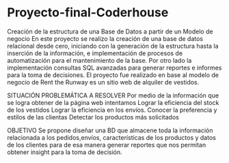 # Proyecto-final-Coderhouse
Creación de la estructura de una Base de Datos a partir de un Modelo de negocio
En este proyecto se realizo la creación de una base de datos relacional desde cero,
iniciando con la generación de la estructura hasta la inserción de la información, e implementación de procesos
de automatización para el mantenimiento de la base.
Por otro lado la implementación consultas SQL avanzadas para generar
reportes e informes para la toma de decisiones. 
El proyecto fue realizado en base al modelo de negocio de Rent the Runway es un sitio web de alquiler de vestidos.

SITUACIÓN PROBLEMÁTICA A RESOLVER
Por medio de la información que se logra obtener de la página web intentamos
Lograr  la eficiencia del  stock de los vestidos 
Lograr la eficiencia   en los envíos.
Conocer la preferencia y estilos de las clientas 
Detectar los productos más solicitados 


OBJETIVO
Se propone diseñar una BD que almacene toda la información relacionada a los pedidos,envíos,
características  de los productos y datos de los clientes para de esa manera generar reportes que nos permitan obtener insight para la toma de decisión.
